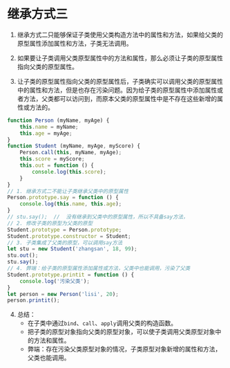 # 继承方式三

1. 继承方式二只能够保证子类使用父类构造方法中的属性和方法，如果给父类的原型属性添加属性和方法，子类无法调用。

2. 如果要让子类调用父类原型属性中的方法和属性，那么必须让子类的原型属性指向父类的原型属性。

3. 让子类的原型属性指向父类的原型属性后，子类确实可以调用父类的原型属性中的属性和方法，但是也存在污染问题。因为给子类的原型属性中添加属性或者方法，父类都可以访问到，而原本父类的原型属性中是不存在这些新增的属性或方法的。

```javascript
function Person (myName, myAge) {
    this.name = myName;
    this.age = myAge;
}
function Student (myName, myAge, myScore) {
    Person.call(this, myName, myAge);
    this.score = myScore;
    this.out = function () {
        console.log(this.score);
    }
}
// 1. 继承方式二不能让子类继承父类中的原型属性
Person.prototype.say = function () {
    console.log(this.name, this.age);
}
// stu.say();  //  没有继承到父类中的原型属性，所以不具备say方法，
// 2. 修改子类的原型为父类的原型
Student.prototype = Person.prototype;
Student.prototype.constructor = Student;
// 3. 子类集成了父类的原型，可以调用say方法
let stu = new Student('zhangsan', 18, 99);
stu.out();
stu.say();
// 4. 弊端：给子类的原型属性添加属性或方法，父类中也能调用，污染了父类
Student.prototype.printit = function () {
    console.log('污染父类');
}
let person = new Person('lisi', 20);
person.printit();
```

4. 总结：
    - 在子类中通过`bind`、`call`、`apply`调用父类的构造函数。
    - 把子类的原型对象指向父类的原型对象，可以使子类调用父类原型对象中的方法和属性。
    - 弊端：存在污染父类原型对象的情况，子类原型对象新增的属性和方法，父类也能调用。